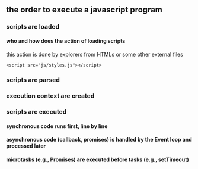 
## the order to execute a javascript program
### scripts are loaded
#### who and how does the action of loading scripts

  this action is done by explorers from HTMLs or some other external files

    <script src="js/styles.js"></script>

### scripts are parsed
### execution context are created
### scripts are executed
#### synchronous code runs first, line by line
#### asynchronous code (callback, promises) is handled by the Event loop and processed later
#### microtasks (e.g., Promises) are executed before tasks (e.g., setTimeout)

